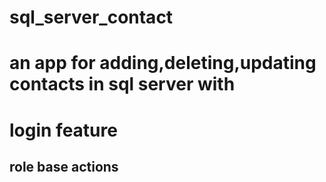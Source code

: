 # sql_server_contact
# an app for adding,deleting,updating contacts in sql server with 
# login feature
## role base actions
